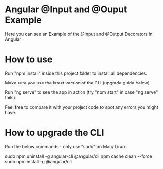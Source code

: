 # Angular @Input and @Ouput Example

Here you can see an Example of the @Input and @Output Decorators in Angular

# How to use

Run "npm install" inside this project folder to install all dependencies.

Make sure you use the latest version of the CLI (upgrade guide below)

Run "ng serve" to see the app in action (try "npm start" in case "ng serve" fails).

Feel free to compare it with your project code to spot any errors you might have.


# How to upgrade the CLI

Run the below commands - only use "sudo" on Mac/ Linux.

sudo npm uninstall -g angular-cli @angular/cli
npm cache clean --force
sudo npm install -g @angular/cli

